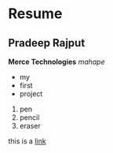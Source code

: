 # Resume

## Pradeep Rajput

**Merce Technologies** 
*mahape*

- my
- first
- project

1. pen
2. pencil
3. eraser

this is a [link](https://google.com)
